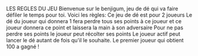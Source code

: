 LES REGLES DU JEU
    Bienvenue sur le benjigum, jeu de dé qui va faire défiler le temps pour toi.
    Voici les règles: 
    Ce jeu de dé est pour 2 joueurs 
    Le dé du joueur qui donnera 1 fera perdre tous ses points à ce joueur et ce joueur donnera ce point et laissera la main à son adversaire 
    Pour ne pas perdre ses points le joueur peut récolter ses points 
    Le joueur actif peut lancer le dé autant de fois qu'il le souhaite.
    Le premier joueur qui obtient 100 a gagné !
